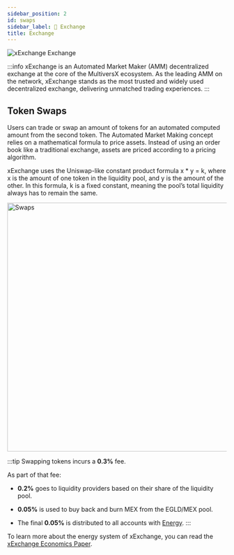 ```yaml
---
sidebar_position: 2
id: swaps
sidebar_label: 🔄 Exchange
title: Exchange
---
```


[comment]: # (mx-context-auto)
<img src="/docs/features/exchange-header.webp" alt="xExchange Exchange" />

:::info
xExchange is an Automated Market Maker (AMM) decentralized exchange at the core of the MultiversX ecosystem. As the leading AMM on the network, xExchange stands as the most trusted and widely used decentralized exchange, delivering unmatched trading experiences.
:::

## Token Swaps

Users can trade or swap an amount of tokens for an automated computed amount from the second token. The Automated Market Making concept relies on a mathematical formula to price assets. Instead of using an order book like a traditional exchange, assets are priced according to a pricing algorithm.

xExchange uses the Uniswap-like constant product formula x \* y = k, where x is the amount of one token in the liquidity pool, and y is the amount of the other. In this formula, k is a fixed constant, meaning the pool’s total liquidity always has to remain the same.

<div style={{ textAlign: 'center' }}>
    <img src="/docs/features/swaps.png" alt="Swaps" width="570" />
</div>

:::tip
Swapping tokens incurs a **0.3%** fee.

As part of that fee:
- **0.2%** goes to liquidity providers based on their share of the liquidity pool.

- **0.05%** is used to buy back and burn MEX from the EGLD/MEX pool.

- The final **0.05%** is distributed to all accounts with [Energy](/xmex-and-energy/what-is-energy.md).
:::

To learn more about the energy system of xExchange, you can read the [xExchange Economics Paper](https://xexchange.com/x-exchange-economics.pdf).
